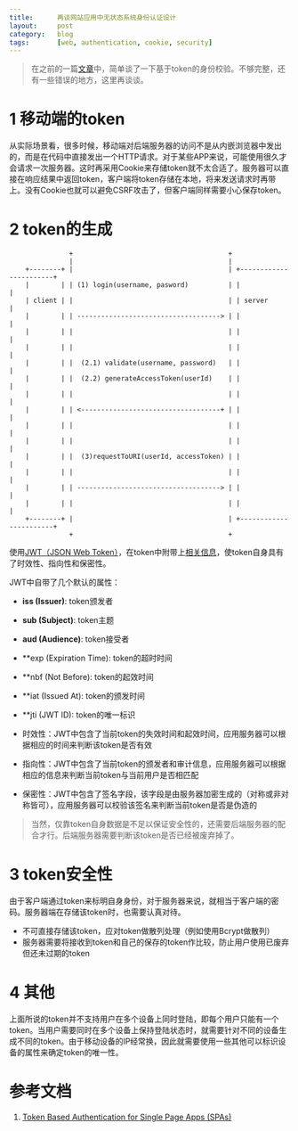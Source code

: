 ```yaml
---
title:      再谈网站应用中无状态系统身份认证设计
layout:     post
category:   blog
tags:       [web, authentication, cookie, security]
---
```


>在之前的一篇[文章][1]中，简单谈了一下基于token的身份校验。不够完整，还有一些错误的地方，这里再谈谈。

# 1 移动端的token

从实际场景看，很多时候，移动端对后端服务器的访问不是从内嵌浏览器中发出的，而是在代码中直接发出一个HTTP请求。对于某些APP来说，可能使用很久才会请求一次服务器。这时再采用Cookie来存储token就不太合适了。服务器可以直接在响应结果中返回token，客户端将token存储在本地，将来发送请求时再带上。没有Cookie也就可以避免CSRF攻击了，但客户端同样需要小心保存token。

# 2 token的生成

		           +                                       +                          
		           |                                       |                          
		+--------+ |                                       | +-----------------------+
		|        | | (1) login(username, pasword)          | |                       |
		| client | |                                       | | server                |
		|        | | ------------------------------------> | |                       |
		|        | |                                       | |                       |
		|        | |                                       | |                       |
		|        | |  (2.1) validate(username, password)   | |                       |
		|        | |  (2.2) generateAccessToken(userId)    | |                       |
		|        | |                                       | |                       |
		|        | | <-----------------------------------+ | |                       |
		|        | |                                       | |                       |
		|        | |                                       | |                       |
		|        | |  (3)requestToURI(userId, accessToken) | |                       |
		|        | |                                       | |                       |
		|        | | ------------------------------------> | |                       |
		|        | |                                       | |                       |
		+--------+ |                                       | +-----------------------+
		           +                                       +                          

使用[JWT（JSON Web Token）][2]，在token中附带上[相关信息][3]，使token自身具有了时效性、指向性和保密性。

JWT中自带了几个默认的属性：

* **iss (Issuer)**: token颁发者
* **sub (Subject)**: token主题
* **aud (Audience)**: token接受者
* **exp (Expiration Time): token的超时时间
* **nbf (Not Before): token的起效时间
* **iat (Issued At): token的颁发时间
* **jti (JWT ID): token的唯一标识

* 时效性：JWT中包含了当前token的失效时间和起效时间，应用服务器可以根据相应的时间来判断该token是否有效
* 指向性：JWT中包含了当前token的颁发者和审计信息，应用服务器可以根据相应的信息来判断当前token与当前用户是否相匹配
* 保密性：JWT中包含了签名字段，该字段是由服务器加密生成的（对称或非对称皆可），应用服务器可以校验该签名来判断当前token是否是伪造的

>当然，仅靠token自身数据是不足以保证安全性的，还需要后端服务器的配合才行。后端服务器需要判断该token是否已经被废弃掉了。

# 3 token安全性

由于客户端通过token来标明自身身份，对于服务器来说，就相当于客户端的密码。服务器端在存储该token时，也需要认真对待。

* 不可直接存储该token，应对token做散列处理（例如使用Bcrypt做散列）
* 服务器需要将接收到token和自己的保存的token作比较，防止用户使用已废弃但还未过期的token

# 4 其他

上面所说的token并不支持用户在多个设备上同时登陆，即每个用户只能有一个token。当用户需要同时在多个设备上保持登陆状态时，就需要针对不同的设备生成不同的token。由于移动设备的IP经常换，因此就需要使用一些其他可以标识设备的属性来确定token的唯一性。







# 参考文档

1. [Token Based Authentication for Single Page Apps (SPAs)][4]






[1]:    /blog/2015/03/05/stateless_web_system_authentication_design
[2]:    http://jwt.io/
[3]:    http://tools.ietf.org/html/rfc7519#section-4
[4]:    https://stormpath.com/blog/token-auth-spa/
